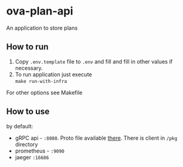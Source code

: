 # ova-plan-api

An application to store plans

## How to run

1. Copy `.env.template` file to `.env` and fill and fill in other values if necessary.
2. To run application just execute  
   ```make run-with-infra```

For other options see Makefile

## How to use

by default:

* gRPC api - `:8080`. Proto file available [there](/ova-plan-api/blob/main/api/ova-plan-api/api.proto). There is client
  in `/pkg` directory
* prometheus - `:9090`
* jaeger `:16686`